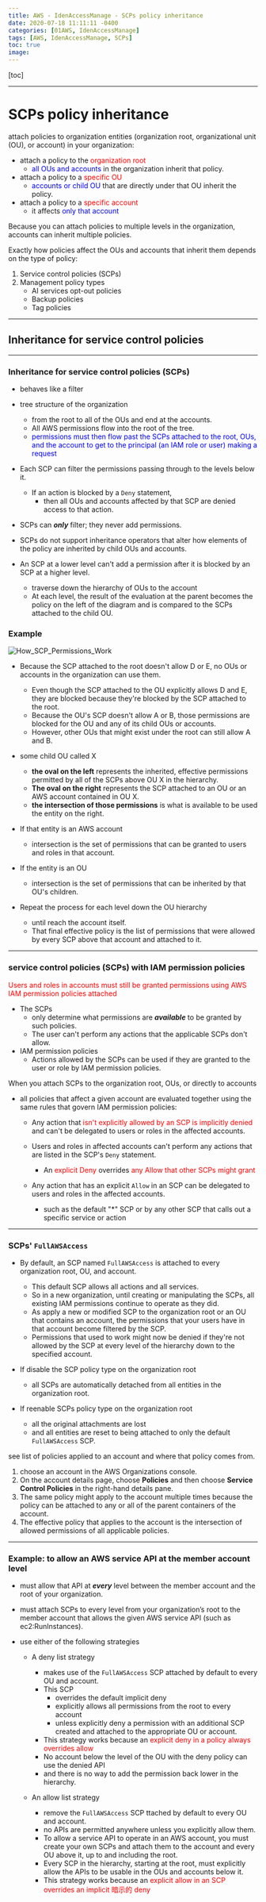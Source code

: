 ```yaml
---
title: AWS - IdenAccessManage - SCPs policy inheritance
date: 2020-07-18 11:11:11 -0400
categories: [01AWS, IdenAccessManage]
tags: [AWS, IdenAccessManage, SCPs]
toc: true
image:
---
```


[toc]

---

# SCPs policy inheritance


attach policies to organization entities (organization root, organizational unit (OU), or account) in your organization:

- attach a policy to the <font color=red> organization root </font>
  - <font color=blue> all OUs and accounts </font> in the organization inherit that policy.
- attach a policy to a <font color=red> specific OU </font>
  - <font color=blue> accounts or child OU </font> that are directly under that OU inherit the policy.
- attach a policy to a <font color=red> specific account </font>
  - it affects <font color=blue> only that account </font>

Because you can attach policies to multiple levels in the organization, accounts can inherit multiple policies.

Exactly how policies affect the OUs and accounts that inherit them depends on the type of policy:
1. Service control policies (SCPs)
2. Management policy types
   - AI services opt-out policies
   - Backup policies
   - Tag policies

---

## Inheritance for service control policies

---

### Inheritance for service control policies (SCPs)

- behaves like a filter
- tree structure of the organization
  - from the root to all of the OUs and end at the accounts.
  - All AWS permissions flow into the root of the tree.
  - <font color=blue> permissions must then flow past the SCPs attached to the root, OUs, and the account to get to the principal (an IAM role or user) making a request </font>
- Each SCP can filter the permissions passing through to the levels below it.
  - If an action is blocked by a `Deny` statement,
    - then all OUs and accounts affected by that SCP are denied access to that action.
- SCPs can **_only_** filter; they never add permissions.

- SCPs do not support inheritance operators that alter how elements of the policy are inherited by child OUs and accounts.

- An SCP at a lower level can't add a permission after it is blocked by an SCP at a higher level.
  - traverse down the hierarchy of OUs to the account
  - At each level, the result of the evaluation at the parent becomes the policy on the left of the diagram and is compared to the SCPs attached to the child OU.


### Example

![How_SCP_Permissions_Work](https://i.imgur.com/82X5eFC.png)

- Because the SCP attached to the root doesn't allow D or E, no OUs or accounts in the organization can use them.
  - Even though the SCP attached to the OU explicitly allows D and E, they are blocked because they're blocked by the SCP attached to the root.
  - Because the OU's SCP doesn't allow A or B, those permissions are blocked for the OU and any of its child OUs or accounts.
  - However, other OUs that might exist under the root can still allow A and B.

- some child OU called X
  - **the oval on the left** represents the inherited, effective permissions permitted by all of the SCPs above OU X in the hierarchy.
  - **The oval on the right** represents the SCP attached to an OU or an AWS account contained in OU X.
  - **the intersection of those permissions** is what is available to be used the entity on the right.
- If that entity is an AWS account
  - intersection is the set of permissions that can be granted to users and roles in that account.
- If the entity is an OU
  - intersection is the set of permissions that can be inherited by that OU's children.
- Repeat the process for each level down the OU hierarchy
  - until reach the account itself.
  - That final effective policy is the list of permissions that were allowed by every SCP above that account and attached to it.



---


### service control policies (SCPs) with IAM permission policies

<font color=red> Users and roles in accounts must still be granted permissions using AWS IAM permission policies attached </font>

- The SCPs
  - only determine what permissions are **_available_** to be granted by such policies.
  - The user can't perform any actions that the applicable SCPs don't allow.
- IAM permission policies
  - Actions allowed by the SCPs can be used if they are granted to the user or role by IAM permission policies.

When you attach SCPs to the organization root, OUs, or directly to accounts
- all policies that affect a given account are evaluated together using the same rules that govern IAM permission policies:

  * Any action that <font color=red> isn't explicitly allowed by an SCP is implicitly denied </font> and can't be delegated to users or roles in the affected accounts.

  * Users and roles in affected accounts can't perform any actions that are listed in the SCP's `Deny` statement.
    * An <font color=red> explicit Deny </font> overrides <font color=red> any Allow that other SCPs might grant </font>

  * Any action that has an explicit `Allow` in an SCP can be delegated to users and roles in the affected accounts.
    * such as the default "\*" SCP or by any other SCP that calls out a specific service or action


---


### SCPs' `FullAWSAccess`


- By default, an SCP named `FullAWSAccess` is attached to every organization root, OU, and account.
  - This default SCP allows all actions and all services.
  - So in a new organization, until creating or manipulating the SCPs, all existing IAM permissions continue to operate as they did.
  - As apply a new or modified SCP to the organization root or an OU that contains an account, the permissions that your users have in that account become filtered by the SCP.
  - Permissions that used to work might now be denied if they're not allowed by the SCP at every level of the hierarchy down to the specified account.

- If disable the SCP policy type on the organization root
  - all SCPs are automatically detached from all entities in the organization root.
- If reenable SCPs policy type  on the organization root
  - all the original attachments are lost
  - and all entities are reset to being attached to only the default `FullAWSAccess` SCP.


see list of policies applied to an account and where that policy comes from.
1. choose an account in the AWS Organizations console.
2. On the account details page, choose **Policies** and then choose **Service Control Policies** in the right-hand details pane.
3. The same policy might apply to the account multiple times because the policy can be attached to any or all of the parent containers of the account.
4. The effective policy that applies to the account is the intersection of allowed permissions of all applicable policies.

---


### Example: to allow an AWS service API at the member account level

- must allow that API at **_every_** level between the member account and the root of your organization.
- must attach SCPs to every level from your organization’s root to the member account that allows the given AWS service API (such as ec2:RunInstances).
- use either of the following strategies

  * A deny list strategy
    * makes use of the `FullAWSAccess` SCP attached by default to every OU and account.
    * This SCP
      * overrides the default implicit deny
      * explicitly allows all permissions from the root to every account
      * unless explicitly deny a permission with an additional SCP created and attached to the appropriate OU or account.
    * This strategy works because an <font color=red> explicit deny in a policy always overrides allow </font>
    * No account below the level of the OU with the deny policy can use the denied API
    * and there is no way to add the permission back lower in the hierarchy.

  * An allow list strategy
    * remove the `FullAWSAccess` SCP ttached by default to every OU and account.
    * no APIs are permitted anywhere unless you explicitly allow them.
    * To allow a service API to operate in an AWS account, you must create your own SCPs and attach them to the account and every OU above it, up to and including the root.
    * Every SCP in the hierarchy, starting at the root, must explicitly allow the APIs to be usable in the OUs and accounts below it.
    * This strategy works because an <font color=red> explicit allow in an SCP overrides an implicit 暗示的 deny </font>
